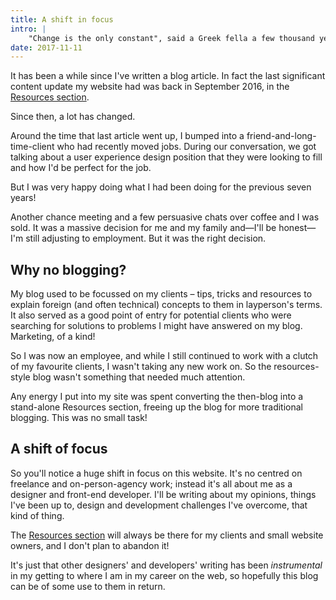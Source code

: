 ```yaml
---
title: A shift in focus
intro: |
    "Change is the only constant", said a Greek fella a few thousand years ago. Turns out this is very true. And it happens when you least need/expect it!
date: 2017-11-11
---
```


It has been a while since I've written a blog article. In fact the last significant content update my website had was back in September 2016, in the [Resources section](/resources).

Since then, a lot has changed.

Around the time that last article went up, I bumped into a friend-and-long-time-client who had recently moved jobs. During our conversation, we got talking about a user experience design position that they were looking to fill and how I'd be perfect for the job.

But I was very happy doing what I had been doing for the previous seven years!

Another chance meeting and a few persuasive chats over coffee and I was sold. It was a massive decision for me and my family and—I'll be honest—I'm still adjusting to employment. But it was the right decision.


## Why no blogging?

My blog used to be focussed on my clients – tips, tricks and resources to explain foreign (and often technical) concepts to them in layperson's terms. It also served as a good point of entry for potential clients who were searching for solutions to problems I might have answered on my blog. Marketing, of a kind!

So I was now an employee, and while I still continued to work with a clutch of my favourite clients, I wasn't taking any new work on. So the resources-style blog wasn't something that needed much attention.

Any energy I put into my site was spent converting the then-blog into a stand-alone Resources section, freeing up the blog for more traditional blogging. This was no small task!


## A shift of focus

So you'll notice a huge shift in focus on this website. It's no centred on freelance and on-person-agency work; instead it's all about me as a designer and front-end developer. I'll be writing about my opinions, things I've been up to, design and development challenges I've overcome, that kind of thing.

The [Resources section](/resources) will always be there for my clients and small website owners, and I don't plan to abandon it!

It's just that other designers' and developers' writing has been _instrumental_ in my getting to where I am in my career on the web, so hopefully this blog can be of some use to them in return.
